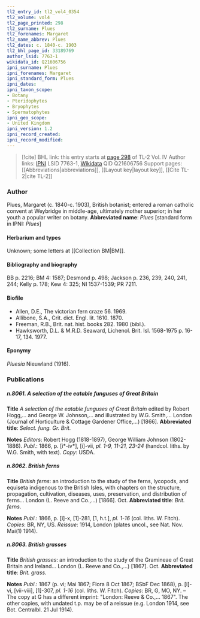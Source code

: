 ```yaml
---
tl2_entry_id: tl2_vol4_0354
tl2_volume: vol4
tl2_page_printed: 298
tl2_surname: Plues
tl2_forenames: Margaret
tl2_name_abbrev: Plues
tl2_dates: c. 1840-c. 1903
tl2_bhl_page_id: 33189769
author_lsid: 7763-1
wikidata_id: Q21606756
ipni_surname: Plues
ipni_forenames: Margaret
ipni_standard_form: Plues
ipni_dates: 
ipni_taxon_scope: 
- Botany
- Pteridophytes
- Bryophytes
- Spermatophytes
ipni_geo_scope: 
- United Kingdom
ipni_version: 1.2
ipni_record_created: 
ipni_record_modified:
---
```


> [!cite] BHL link: this entry starts at [page 298](https://www.biodiversitylibrary.org/page/33189769) of TL-2 Vol. IV
> Author links: [IPNI](https://www.ipni.org/a/7763-1) LSID 7763-1, [Wikidata](https://www.wikidata.org/wiki/Q21606756) QID Q21606756
> Support pages: [[Abbreviations|abbreviations]], [[Layout key|layout key]], [[Cite TL-2|cite TL-2]]

### Author

Plues, Margaret (c. 1840-c. 1903), British botanist; entered a roman catholic convent at Weybridge in middle-age, ultimately mother superior; in her youth a popular writer on botany. 
**Abbreviated name**: *Plues* \[standard form in IPNI: *Plues*\]

#### Herbarium and types

Unknown; some letters at [[Collection BM|BM]].

#### Bibliography and biography

BB p. 2216; BM 4: 1587; Desmond p. 498; Jackson p. 236, 239, 240, 241, 244; Kelly p. 178; Kew 4: 325; NI 1537-1539; PR 7211.

#### Biofile

- Allen, D.E., The victorian fern craze 56. 1969.
- Allibone, S.A., Crit. dict. Engl. lit. 1610. 1870.
- Freeman, R.B., Brit. nat. hist. books 282. 1980 (bibl.).
- Hawksworth, D.L. & M.R.D. Seaward, Lichenol. Brit. Isl. 1568-1975 p. 16-17, 134. 1977.

#### Eponymy

*Pluesia* Nieuwland (1916).

### Publications

##### n.8061. A selection of the eatable funguses of Great Britain

**Title**
*A selection of the eatable funguses of Great Britain* edited by Robert Hogg,... and George W. Johnson,... and illustrated by W.G. Smith,... London (Journal of Horticulture & Cottage Gardener Office,...) \[1866\].
**Abbreviated title**: *Select. fung. Gr. Brit.*

**Notes**
*Editors*: Robert Hogg (1818-1897), George William Johnson (1802-1886).
*Publ*.: 1866, p. \[i\*-iv\*\], \[i\]-vii, *pl. 1-9, 11-21, 23-24* (handcol. liths. by W.G. Smith, with text). *Copy*: USDA.

##### n.8062. British ferns

**Title**
*British ferns*: an introduction to the study of the ferns, lycopods, and equiseta indigenous to the British Isles, with chapters on the structure, propagation, cultivation, diseases, uses, preservation, and distribution of ferns... London (L. Reeve and Co.,...) \[1866\]. Oct.
**Abbreviated title**: *Brit. ferns*.

**Notes**
*Publ*.: 1866, p. \[i\]-x, \[1\]-281, \[1, h.t.\], *pl. 1-16* (col. liths. W. Fitch). *Copies*: BR, NY, US.
*Reissue*: 1914, London (plates uncol., see Nat. Nov. Mai(1) 1914).

##### n.8063. British grasses

**Title**
*British grasses*: an introduction to the study of the Gramineae of Great Britain and Ireland... London (L. Reeve and Co.,...) \[1867\]. Oct.
**Abbreviated title**: *Brit. grass.*

**Notes**
*Publ*.: 1867 (p. vi; Mai 1867; Flora 8 Oct 1867; BSbF Dec 1868), p. \[i\]-vi, \[vii-viii\], \[1\]-307, *pl. 1-16* (col. liths. W. Fitch). *Copies*: BR, G, MO, NY. – The copy at G has a different imprint: "London: Reeve & Co.,... 1867". The other copies, with undated t.p. may be of a reissue (e.g. London 1914, see Bot. Centralbl. 21 Jul 1914).

